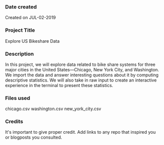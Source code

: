 ### Date created
Created on JUL-02-2019
### Project Title
Explore US Bikeshare Data
### Description
In this project, we will explore data related to bike share systems for three major cities in the United States—Chicago, New York City, and Washington. We import the data and answer interesting questions about it by computing descriptive statistics. We will also take in raw input to create an interactive experience in the terminal to present these statistics.
### Files used
chicago.csv
washington.csv
new_york_city.csv
### Credits
It's important to give proper credit. Add links to any repo that inspired you or blogposts you consulted.
